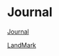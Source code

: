# Journal

[Journal](Journal%2069218a393bfb46e4a7ed3a4c7108c5aa/Journal%2091d425e7268445098c92762b307789f7.md)

[LandMark](Journal%2069218a393bfb46e4a7ed3a4c7108c5aa/LandMark%2038fca8deb8524492a0e930b8a7df0cc6.md)